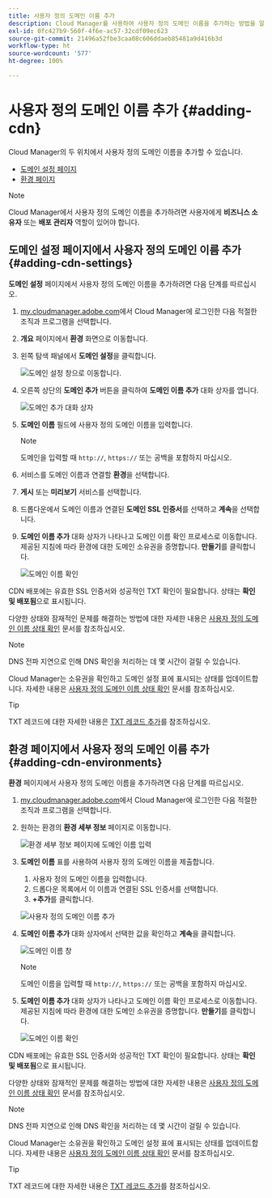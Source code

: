 ```yaml
---
title: 사용자 정의 도메인 이름 추가
description: Cloud Manager를 사용하여 사용자 정의 도메인 이름을 추가하는 방법을 알아봅니다.
exl-id: 0fc427b9-560f-4f6e-ac57-32cdf09ec623
source-git-commit: 21496a52fbe3caa08c606ddaeb85481a9d416b3d
workflow-type: ht
source-wordcount: '577'
ht-degree: 100%

---
```


# 사용자 정의 도메인 이름 추가 {#adding-cdn}

Cloud Manager의 두 위치에서 사용자 정의 도메인 이름을 추가할 수 있습니다.

* [도메인 설정 페이지](#adding-cdn-settings)
* [환경 페이지](#adding-cdn-environments)

>[!NOTE]
>
>Cloud Manager에서 사용자 정의 도메인 이름을 추가하려면 사용자에게 **비즈니스 소유자** 또는 **배포 관리자** 역할이 있어야 합니다.

## 도메인 설정 페이지에서 사용자 정의 도메인 이름 추가 {#adding-cdn-settings}

**도메인 설정** 페이지에서 사용자 정의 도메인 이름을 추가하려면 다음 단계를 따르십시오.

1. [my.cloudmanager.adobe.com](https://my.cloudmanager.adobe.com/)에서 Cloud Manager에 로그인한 다음 적절한 조직과 프로그램을 선택합니다.

1. **개요** 페이지에서 **환경** 화면으로 이동합니다.

1. 왼쪽 탐색 패널에서 **도메인 설정**&#x200B;을 클릭합니다.

   ![도메인 설정 창](/help/implementing/cloud-manager/assets/cdn/cdn-create.png)으로 이동합니다.

1. 오른쪽 상단의 **도메인 추가** 버튼을 클릭하여 **도메인 이름 추가** 대화 상자를 엽니다.

   ![도메인 추가 대화 상자](/help/implementing/cloud-manager/assets/cdn/add-cdn1.png)

1. **도메인 이름** 필드에 사용자 정의 도메인 이름을 입력합니다.

   >[!NOTE]
   >
   >도메인을 입력할 때 `http://`, `https://` 또는 공백을 포함하지 마십시오.

1. 서비스를 도메인 이름과 연결할 **환경**&#x200B;을 선택합니다.

1. **게시** 또는 **미리보기** 서비스를 선택합니다.

1. 드롭다운에서 도메인 이름과 연결된 **도메인 SSL 인증서**&#x200B;를 선택하고 **계속**&#x200B;을 선택합니다.

1. **도메인 이름 추가** 대화 상자가 나타나고 도메인 이름 확인 프로세스로 이동합니다. 제공된 지침에 따라 환경에 대한 도메인 소유권을 증명합니다. **만들기**&#x200B;를 클릭합니다.

   ![도메인 이름 확인](/help/implementing/cloud-manager/assets/cdn/cdn-create6.png)

CDN 배포에는 유효한 SSL 인증서와 성공적인 TXT 확인이 필요합니다. 상태는 **확인 및 배포됨**&#x200B;으로 표시됩니다.

다양한 상태와 잠재적인 문제를 해결하는 방법에 대한 자세한 내용은 [사용자 정의 도메인 이름 상태 확인](/help/implementing/cloud-manager/custom-domain-names/check-domain-name-status.md) 문서를 참조하십시오.

>[!NOTE]
>
>DNS 전파 지연으로 인해 DNS 확인을 처리하는 데 몇 시간이 걸릴 수 있습니다.
>
>Cloud Manager는 소유권을 확인하고 도메인 설정 표에 표시되는 상태를 업데이트합니다. 자세한 내용은 [사용자 정의 도메인 이름 상태 확인](/help/implementing/cloud-manager/custom-domain-names/check-domain-name-status.md) 문서를 참조하십시오.

>[!TIP]
>
>TXT 레코드에 대한 자세한 내용은 [TXT 레코드 추가](/help/implementing/cloud-manager/custom-domain-names/add-text-record.md)를 참조하십시오.

## 환경 페이지에서 사용자 정의 도메인 이름 추가 {#adding-cdn-environments}

**환경** 페이지에서 사용자 정의 도메인 이름을 추가하려면 다음 단계를 따르십시오.

1. [my.cloudmanager.adobe.com](https://my.cloudmanager.adobe.com/)에서 Cloud Manager에 로그인한 다음 적절한 조직과 프로그램을 선택합니다.

1. 원하는 환경의 **환경 세부 정보** 페이지로 이동합니다.

   ![환경 세부 정보 페이지에 도메인 이름 입력](/help/implementing/cloud-manager/assets/cdn/cdn-create4.png)

1. **도메인 이름** 표를 사용하여 사용자 정의 도메인 이름을 제출합니다.

   1. 사용자 정의 도메인 이름을 입력합니다.
   1. 드롭다운 목록에서 이 이름과 연결된 SSL 인증서를 선택합니다.
   1. **+추가**&#x200B;를 클릭합니다.

   ![사용자 정의 도메인 이름 추가](/help/implementing/cloud-manager/assets/cdn/cdn-create3.png)

1. **도메인 이름 추가** 대화 상자에서 선택한 값을 확인하고 **계속**&#x200B;을 클릭합니다.

   ![도메인 이름 창](/help/implementing/cloud-manager/assets/cdn/cdn-create5.png)

   >[!NOTE]
   >
   >도메인 이름을 입력할 때 `http://`, `https://` 또는 공백을 포함하지 마십시오.

1. **도메인 이름 추가** 대화 상자가 나타나고 도메인 이름 확인 프로세스로 이동합니다. 제공된 지침에 따라 환경에 대한 도메인 소유권을 증명합니다. **만들기**&#x200B;를 클릭합니다.

   ![도메인 이름 확인](/help/implementing/cloud-manager/assets/cdn/cdn-create6.png)

CDN 배포에는 유효한 SSL 인증서와 성공적인 TXT 확인이 필요합니다. 상태는 **확인 및 배포됨**&#x200B;으로 표시됩니다.

다양한 상태와 잠재적인 문제를 해결하는 방법에 대한 자세한 내용은 [사용자 정의 도메인 이름 상태 확인](/help/implementing/cloud-manager/custom-domain-names/check-domain-name-status.md) 문서를 참조하십시오.

>[!NOTE]
>
>DNS 전파 지연으로 인해 DNS 확인을 처리하는 데 몇 시간이 걸릴 수 있습니다.
>
>Cloud Manager는 소유권을 확인하고 도메인 설정 표에 표시되는 상태를 업데이트합니다. 자세한 내용은 [사용자 정의 도메인 이름 상태 확인](/help/implementing/cloud-manager/custom-domain-names/check-domain-name-status.md) 문서를 참조하십시오.

>[!TIP]
>
>TXT 레코드에 대한 자세한 내용은 [TXT 레코드 추가](/help/implementing/cloud-manager/custom-domain-names/add-text-record.md)를 참조하십시오.

